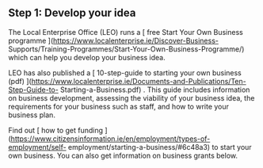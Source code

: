 ##  Step 1: Develop your idea

The Local Enterprise Office (LEO) runs a [ free Start Your Own Business
programme ](https://www.localenterprise.ie/Discover-Business-
Supports/Training-Programmes/Start-Your-Own-Business-Programme/) which can
help you develop your business idea.

LEO has also published a [ 10-step-guide to starting your own business (pdf)
](https://www.localenterprise.ie/Documents-and-Publications/Ten-Step-Guide-to-
Starting-a-Business.pdf) . This guide includes information on business
development, assessing the viability of your business idea, the requirements
for your business such as staff, and how to write your business plan.

Find out [ how to get funding
](https://www.citizensinformation.ie/en/employment/types-of-employment/self-
employment/starting-a-business/#6c48a3) to start your own business. You can
also get information on business grants below.
